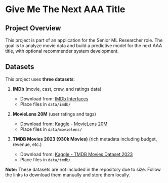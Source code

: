 # Give Me The Next AAA Title

## Project Overview
This project is part of an application for the Senior ML Researcher role. The goal is to analyze movie data and build a predictive model for the next AAA title, with optional recommender system development.

## Datasets

This project uses **three datasets**:

1. **IMDb** (movie, cast, crew, and ratings data)
   - Download from: [IMDb Interfaces](https://www.imdb.com/interfaces/)
   - Place files in `data/imdb/`

2. **MovieLens 20M** (user ratings and tags)
   - Download from: [Kaggle - MovieLens 20M](https://www.kaggle.com/grouplens/movielens-20m-dataset)
   - Place files in `data/movielens/`

3. **TMDB Movies 2023 (930k Movies)** (rich metadata including budget, revenue, etc.)
   - Download from: [Kaggle - TMDB Movies Dataset 2023](https://www.kaggle.com/datasets/asaniczka/tmdb-movies-dataset-2023-930k-movies)
   - Place files in `data/tmdb/`

**Note:** These datasets are not included in the repository due to size. Follow the links to download them manually and store them locally.
